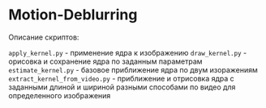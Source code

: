 # Motion-Deblurring

Описание скриптов:

`apply_kernel.py` - применение ядра к изображению
`draw_kernel.py` - орисовка и сохранение ядра по заданным параметрам
`estimate_kernel.py` - базовое приближение ядра по двум изоражениям
`extract_kernel_from_video.py` - приближение и отрисовка ядра с заданными длиной и шириной разными способами по видео для определенного изображения